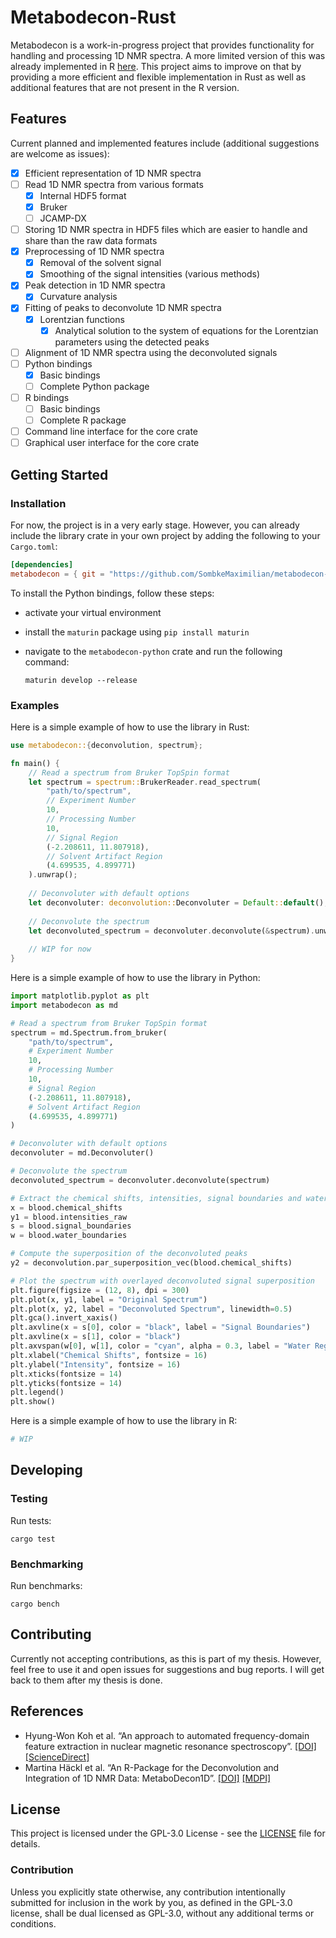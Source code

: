 # Metabodecon-Rust

Metabodecon is a work-in-progress project that provides functionality for handling and processing 1D NMR spectra. A more
limited version of this was already implemented in R [here](https://github.com/spang-lab/metabodecon/). This project
aims to improve on that by providing a more efficient and flexible implementation in Rust as well as additional features
that are not present in the R version.

## Features

Current planned and implemented features include (additional suggestions are welcome as issues):

- [x] Efficient representation of 1D NMR spectra
- [ ] Read 1D NMR spectra from various formats
   - [x] Internal HDF5 format
   - [x] Bruker
   - [ ] JCAMP-DX
- [ ] Storing 1D NMR spectra in HDF5 files which are easier to handle and share than the raw data formats
- [x] Preprocessing of 1D NMR spectra
   - [x] Removal of the solvent signal
   - [x] Smoothing of the signal intensities (various methods)
- [x] Peak detection in 1D NMR spectra
   - [x] Curvature analysis
- [x] Fitting of peaks to deconvolute 1D NMR spectra
   - [x] Lorentzian functions
     - [x] Analytical solution to the system of equations for the Lorentzian parameters using the detected peaks
- [ ] Alignment of 1D NMR spectra using the deconvoluted signals
- [ ] Python bindings
   - [x] Basic bindings
   - [ ] Complete Python package
- [ ] R bindings
   - [ ] Basic bindings
   - [ ] Complete R package
- [ ] Command line interface for the core crate
- [ ] Graphical user interface for the core crate

## Getting Started

### Installation

For now, the project is in a very early stage. However, you can already include the library crate in your own project by
adding the following to your `Cargo.toml`:

```toml
[dependencies]
metabodecon = { git = "https://github.com/SombkeMaximilian/metabodecon-rust" }
```

To install the Python bindings, follow these steps:
- activate your virtual environment
- install the `maturin` package using `pip install maturin`
- navigate to the `metabodecon-python` crate and run the following command:

  ```shell
  maturin develop --release
  ```

### Examples

Here is a simple example of how to use the library in Rust:

```rust
use metabodecon::{deconvolution, spectrum};

fn main() {
    // Read a spectrum from Bruker TopSpin format
    let spectrum = spectrum::BrukerReader.read_spectrum(
        "path/to/spectrum",
        // Experiment Number
        10,
        // Processing Number
        10,
        // Signal Region
        (-2.208611, 11.807918),
        // Solvent Artifact Region
        (4.699535, 4.899771)
    ).unwrap();
  
    // Deconvoluter with default options
    let deconvoluter: deconvolution::Deconvoluter = Default::default();
  
    // Deconvolute the spectrum
    let deconvoluted_spectrum = deconvoluter.deconvolute(&spectrum).unwrap();
  
    // WIP for now
}
```

Here is a simple example of how to use the library in Python:

```python
import matplotlib.pyplot as plt
import metabodecon as md

# Read a spectrum from Bruker TopSpin format
spectrum = md.Spectrum.from_bruker(
    "path/to/spectrum",
    # Experiment Number
    10,
    # Processing Number
    10,
    # Signal Region
    (-2.208611, 11.807918),
    # Solvent Artifact Region
    (4.699535, 4.899771)
)

# Deconvoluter with default options
deconvoluter = md.Deconvoluter()

# Deconvolute the spectrum
deconvoluted_spectrum = deconvoluter.deconvolute(spectrum)

# Extract the chemical shifts, intensities, signal boundaries and water boundaries
x = blood.chemical_shifts
y1 = blood.intensities_raw
s = blood.signal_boundaries
w = blood.water_boundaries

# Compute the superposition of the deconvoluted peaks
y2 = deconvolution.par_superposition_vec(blood.chemical_shifts)

# Plot the spectrum with overlayed deconvoluted signal superposition
plt.figure(figsize = (12, 8), dpi = 300)
plt.plot(x, y1, label = "Original Spectrum")
plt.plot(x, y2, label = "Deconvoluted Spectrum", linewidth=0.5)
plt.gca().invert_xaxis()
plt.axvline(x = s[0], color = "black", label = "Signal Boundaries")
plt.axvline(x = s[1], color = "black")
plt.axvspan(w[0], w[1], color = "cyan", alpha = 0.3, label = "Water Region")
plt.xlabel("Chemical Shifts", fontsize = 16)
plt.ylabel("Intensity", fontsize = 16)
plt.xticks(fontsize = 14)
plt.yticks(fontsize = 14)
plt.legend()
plt.show()
```

Here is a simple example of how to use the library in R:

```r
# WIP
```

## Developing

### Testing

Run tests:

  ```shell
  cargo test
  ```

### Benchmarking

Run benchmarks:

  ```shell
  cargo bench
  ```

## Contributing

Currently not accepting contributions, as this is part of my thesis. However, feel free to use it and open issues for
suggestions and bug reports. I will get back to them after my thesis is done.

## References

- Hyung-Won Koh et al. “An approach to automated frequency-domain feature extraction in nuclear magnetic resonance
  spectroscopy”.
  [[DOI]](https://doi.org/10.1016/j.jmr.2009.09.003)
  [[ScienceDirect]](https://www.sciencedirect.com/science/article/pii/S1090780709002584)
- Martina Häckl et al. “An R-Package for the Deconvolution and Integration of 1D NMR Data: MetaboDecon1D”.
  [[DOI]](https://doi.org/10.3390/metabo11070452)
  [[MDPI]](https://www.mdpi.com/2218-1989/11/7/452)

## License

This project is licensed under the GPL-3.0 License - see the [LICENSE](LICENSE) file for details.

### Contribution

Unless you explicitly state otherwise, any contribution intentionally submitted for inclusion in the work by you, as
defined in the GPL-3.0 license, shall be dual licensed as GPL-3.0, without any additional terms or conditions.

